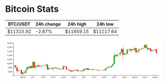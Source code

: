 # Bitcoin Stats

BTC/USDT|24h change|24h high|24h low|
|---|---|---|---|
|$11315.92|-2.67%|$11659.15|$11117.64|

<img src="./chart.svg">
